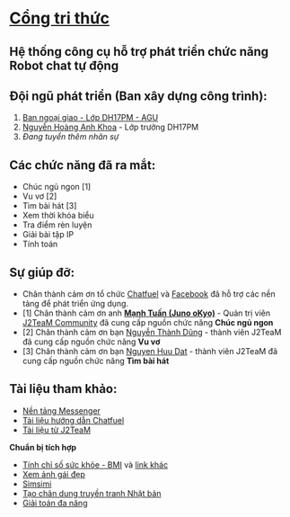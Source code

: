 # [Cổng tri thức](https://www.messenger.com/t/434504756891831)
## Hệ thống công cụ hỗ trợ phát triển chức năng Robot chat tự động

## Đội ngũ phát triển (Ban xây dựng công trình):
1. [Ban ngoại giao - Lớp DH17PM - AGU](https://www.facebook.com/groups/dh17pm.agu.fa/)
2. [Nguyễn Hoàng Anh Khoa](https://www.facebook.com/nghganhkhoa) - Lớp trưởng DH17PM
3. *Đang tuyển thêm nhân sự*

## Các chức năng đã ra mắt:
* Chúc ngủ ngon [1]
* Vu vơ [2]
* Tìm bài hát [3]
* Xem thời khóa biểu
* Tra điểm rèn luyện
* Giải bài tập IP
* Tính toán

## Sự giúp đỡ:
* Chân thành cảm ơn tổ chức [Chatfuel](https://chatfuel.com/about-us.html) và [Facebook](https://www.facebook.com/help/1735443093393986) đã hỗ trợ các nền tảng để phát triển ứng dụng.
* [1] Chân thành cảm ơn anh **[Mạnh Tuấn (Juno oKyo)](https://www.facebook.com/manhtuan1412)** - Quản trị viên [J2TeaM Community](https://www.facebook.com/groups/j2team.community) đã cung cấp nguồn chức năng **Chúc ngủ ngon**
* [2] Chân thành cảm ơn bạn [Nguyễn Thành Dũng](https://www.facebook.com/thanhdungqb1991?fref=nf) - thành viên J2TeaM đã cung cấp nguồn chức năng **Vu vơ**
* [3] Chân thành cảm ơn bạn [Nguyen Huu Dat](https://www.facebook.com/dl2811) - thành viên J2TeaM đã cung cấp nguồn chức năng **Tìm bài hát**

## Tài liệu tham khảo:
* [Nền tảng Messenger](https://developers.facebook.com/docs/messenger-platform)
* [Tài liệu hướng dẫn Chatfuel](https://help.chatfuel.com/facebook-messenger/)
* [Tài liệu từ J2TeaM](https://www.facebook.com/groups/j2team.community)

**Chuẩn bị tích hợp**
* [Tính chỉ số sức khỏe - BMI](https://www.facebook.com/groups/j2team.community/permalink/430280650637394/) và [link khác](https://www.facebook.com/groups/j2team.community/permalink/430784087253717/)
* [Xem ảnh gái đẹp](https://www.facebook.com/groups/j2team.community/permalink/431024123896380/)
* [Simsimi](http://developer.simsimi.com/)
* [Tạo chân dung truyền tranh Nhật bản](https://www.facebook.com/groups/j2team.community/permalink/441843026147823/)
* [Giải toán đa năng](https://www.facebook.com/groups/j2team.community/permalink/421479654850827)

